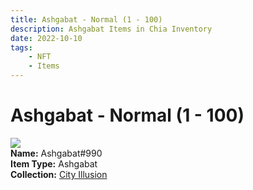 ```yaml
---
title: Ashgabat - Normal (1 - 100)
description: Ashgabat Items in Chia Inventory
date: 2022-10-10
tags:
    - NFT
    - Items
---
```


# Ashgabat - Normal (1 - 100)
<div class="item_thumbnail">
<img loading="lazy" src="https://3zoi2hsxpnf2pipulr43acz5dnpajd4drltvn2vrzcbb3aau.arweave.net/3lyNHld7S6eh9Fx5_s-As9G14Ej4OK51bqsci-CHYAU"><br/>
<div><strong>Name:</strong> Ashgabat#990</div>
<div><strong>Item Type:</strong> Ashgabat</div>
<div><strong>Collection:</strong> <a href="https://www.spacescan.io/xch/nft/collection/col1lend2dcn558km4wcwta4xnkfv3xpcmlp9kyt0m909emvfxechlyqdl5ndg">City Illusion</a></div>
</div>

